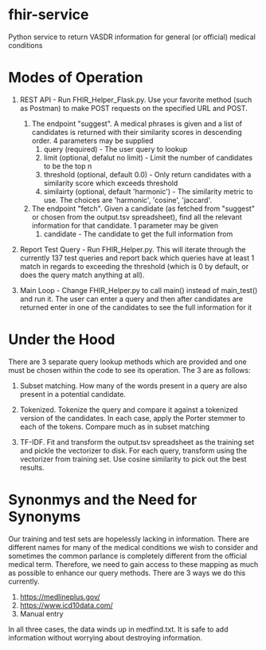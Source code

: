 # fhir-service
Python service to return VASDR information for general (or official) medical conditions

# Modes of Operation
1. REST API - Run FHIR_Helper_Flask.py.  Use your favorite method (such as Postman) to make POST requests on the specified URL and POST.
    1. The endpoint "suggest".  A medical phrases is given and a list of candidates is returned with their similarity scores in descending order.  4 parameters may be supplied
        1. query (required) - The user query to lookup
        2. limit (optional, defalut no limit) - Limit the number of candidates to be the top n
        3. threshold (optional, default 0.0) - Only return candidates with a similarity score which exceeds threshold
        4. similairty (optional, default 'harmonic') - The similarity metric to use.  The choices are 'harmonic', 'cosine', 'jaccard'.
    2. The endpoint "fetch".  Given a candidate (as fetched from "suggest" or chosen from the output.tsv spreadsheet), find all the relevant information for that candidate.  1 parameter may be given
        1. candidate - The candidate to get the full information from
		
2. Report Test Query - Run FHIR_Helper.py.  This will iterate through the currently 137 test queries and report back which queries have at least 1 match in regards to exceeding the threshold (which is 0 by default, or does the query match anything at all).

3. Main Loop - Change FHIR_Helper.py to call main() instead of main_test() and run it.  The user can enter a query and then after candidates are returned enter in one of the candidates to see the full information for it

# Under the Hood
There are 3 separate query lookup methods which are provided and one must be chosen within the code to see its operation.  The 3 are as follows:

1. Subset matching.  How many of the words present in a query are also present in a potential candidate.

2. Tokenized.  Tokenize the query and compare it against a tokenized version of the candidates.  In each case, apply the Porter stemmer to each of the tokens.  Compare much as in subset matching

3. TF-IDF.  Fit and transform the output.tsv spreadsheet as the training set and pickle the vectorizer to disk.  For each query, transform using the vectorizer from training set.  Use cosine similarity to pick out the best results.

# Synonmys and the Need for Synonyms
Our training and test sets are hopelessly lacking in information.  There are different names for many of the medical conditions we wish to consider and sometimes the common parlance is completely different from the official medical term.  Therefore, we need to gain access to these mapping as much as possible to enhance our query methods.  There are 3 ways we do this currently.

1. https://medlineplus.gov/
2. https://www.icd10data.com/
3. Manual entry

In all three cases, the data winds up in medfind.txt.  It is safe to add information without worrying about destroying information.